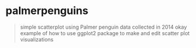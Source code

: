 # palmerpenguins
> simple scatterplot using Palmer penguin data collected in 2014
> okay example of how to use ggplot2 package to make and edit scatter plot visualizations
